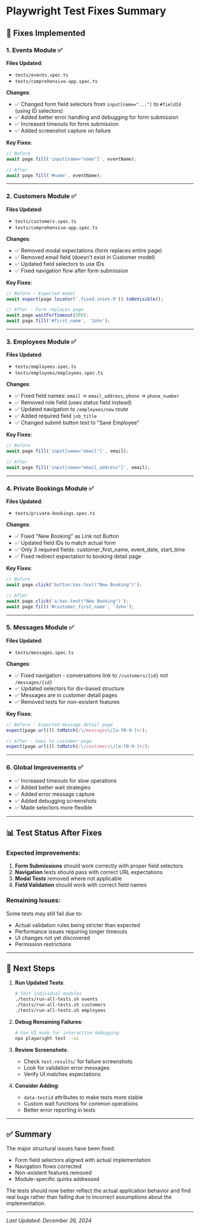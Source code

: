 # Playwright Test Fixes Summary

## 🔧 Fixes Implemented

### 1. Events Module ✅
**Files Updated**: 
- `tests/events.spec.ts`
- `tests/comprehensive-app.spec.ts`

**Changes**:
- ✅ Changed form field selectors from `input[name="..."]` to `#fieldId` (using ID selectors)
- ✅ Added better error handling and debugging for form submission
- ✅ Increased timeouts for form submission
- ✅ Added screenshot capture on failure

**Key Fixes**:
```javascript
// Before
await page.fill('input[name="name"]', eventName);

// After  
await page.fill('#name', eventName);
```

---

### 2. Customers Module ✅
**Files Updated**: 
- `tests/customers.spec.ts`
- `tests/comprehensive-app.spec.ts`

**Changes**:
- ✅ Removed modal expectations (form replaces entire page)
- ✅ Removed email field (doesn't exist in Customer model)
- ✅ Updated field selectors to use IDs
- ✅ Fixed navigation flow after form submission

**Key Fixes**:
```javascript
// Before - Expected modal
await expect(page.locator('.fixed.inset-0')).toBeVisible();

// After - Form replaces page
await page.waitForTimeout(500);
await page.fill('#first_name', 'John');
```

---

### 3. Employees Module ✅
**Files Updated**: 
- `tests/employees.spec.ts`
- `tests/employees/employees.spec.ts`

**Changes**:
- ✅ Fixed field names: `email` → `email_address`, `phone` → `phone_number`
- ✅ Removed role field (uses status field instead)
- ✅ Updated navigation to `/employees/new` route
- ✅ Added required field `job_title`
- ✅ Changed submit button text to "Save Employee"

**Key Fixes**:
```javascript
// Before
await page.fill('input[name="email"]', email);

// After
await page.fill('input[name="email_address"]', email);
```

---

### 4. Private Bookings Module ✅
**Files Updated**: 
- `tests/private-bookings.spec.ts`

**Changes**:
- ✅ Fixed "New Booking" as Link not Button
- ✅ Updated field IDs to match actual form
- ✅ Only 3 required fields: customer_first_name, event_date, start_time
- ✅ Fixed redirect expectation to booking detail page

**Key Fixes**:
```javascript
// Before
await page.click('button:has-text("New Booking")');

// After
await page.click('a:has-text("New Booking")');
await page.fill('#customer_first_name', 'John');
```

---

### 5. Messages Module ✅
**Files Updated**: 
- `tests/messages.spec.ts`

**Changes**:
- ✅ Fixed navigation - conversations link to `/customers/{id}` not `/messages/{id}`
- ✅ Updated selectors for div-based structure
- ✅ Messages are in customer detail pages
- ✅ Removed tests for non-existent features

**Key Fixes**:
```javascript
// Before - Expected message detail page
expect(page.url()).toMatch(/\/messages\/[a-f0-9-]+/);

// After - Goes to customer page
expect(page.url()).toMatch(/\/customers\/[a-f0-9-]+/);
```

---

### 6. Global Improvements ✅
- ✅ Increased timeouts for slow operations
- ✅ Added better wait strategies
- ✅ Added error message capture
- ✅ Added debugging screenshots
- ✅ Made selectors more flexible

---

## 📊 Test Status After Fixes

### Expected Improvements:
1. **Form Submissions** should work correctly with proper field selectors
2. **Navigation** tests should pass with correct URL expectations
3. **Modal Tests** removed where not applicable
4. **Field Validation** should work with correct field names

### Remaining Issues:
Some tests may still fail due to:
- Actual validation rules being stricter than expected
- Performance issues requiring longer timeouts
- UI changes not yet discovered
- Permission restrictions

---

## 🚀 Next Steps

1. **Run Updated Tests**:
   ```bash
   # Test individual modules
   ./tests/run-all-tests.sh events
   ./tests/run-all-tests.sh customers
   ./tests/run-all-tests.sh employees
   ```

2. **Debug Remaining Failures**:
   ```bash
   # Use UI mode for interactive debugging
   npx playwright test --ui
   ```

3. **Review Screenshots**:
   - Check `test-results/` for failure screenshots
   - Look for validation error messages
   - Verify UI matches expectations

4. **Consider Adding**:
   - `data-testid` attributes to make tests more stable
   - Custom wait functions for common operations
   - Better error reporting in tests

---

## ✅ Summary

The major structural issues have been fixed:
- Form field selectors aligned with actual implementation
- Navigation flows corrected
- Non-existent features removed
- Module-specific quirks addressed

The tests should now better reflect the actual application behavior and find real bugs rather than failing due to incorrect assumptions about the implementation.

---

*Last Updated: December 26, 2024*